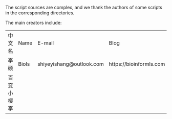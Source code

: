 The script sources are complex, and we thank the authors of some scripts in the corresponding directories.

The main creators include:

<table>
  
  <tr>
    <td>中文名</td>
    <td>Name</td>
    <td>E-mail</td>
    <td>Blog</td>
  </tr>
  
  <tr>
    <td>李硕</td>
    <td>Biols</td>
    <td>shiyeyishang@outlook.com</td>
    <td>https://bioinformls.com</td>
  </tr>
  
  <tr>
    <td>百变小樱李</td>
    <td></td>
    <td></td>
    <td></td>
  </tr>




  
</table>

